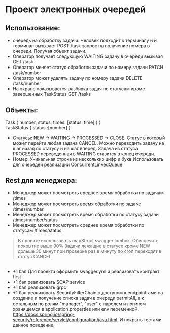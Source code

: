 # Проект электронных очередей
## Использование:
  - очередь на обработку задачи. Человек подходит к терминалу и и терминал вызывает POST /task запрос на получение номера в очереди. Получая объект задачи.
  - Оператор получает следующую WAITING задачу в очереди вызывая GET  /task
  - Оператор меняет статус обработки задачи по номеру задачи PATCH /task/number
  - Оператор может удалять задачу по номеру задачи DELETE /task/number
  - На экране показывается разбивка задач по статусам кроме завершенных TaskStatus GET /tasks 
##  Объекты:
  Task { number,   status, times: [status: time] } }  
  TaskStatus { status :[number] }  

- Статусы: 
NEW -> WAITING ->  PROCESSED -> CLOSE. 
Статус в который может перейти любая задача CANCEL. Можно переводить задачу на шаг назад по статусу и на шаг вперед. Задача из статуса PROCESSED переведенная в WAITING ставится в конец очереди.
- Номер:
Уникальная строка из нескольких цифр и букв
Использовать для очередей реализации ConcurrentLinkedQueue
## Rest для менеджера:
 - Менеджер может посмотреть среднее время обработки по задачам /times
 - Менеджер может посмотреть время обработки по задаче /times/number
 - Менеджер может посмотреть время обработки по статусу задачи /times/number/status
 - Менеджер может посмотреть среднее время обработки по статусам  /times/status
> В проекте использовать mapStruct swagger lombok. Обеспечить покрытие выше 90%
> Задачи лежащие в статусе кроме NEW дольше 30 минут при проверке раз в минуту по cron  переходят в статус CANCEL
## 
- +1 бал Для проекта оформить swagger.yml и реализовать контракт first
- +1 бал реализовать SOAP service
- +1 бал реализовать grpc
- +1 бал реализовать SecurityFilterChain с доступом к endpoint-ами на создание и получение списка задач в очереди permitAll, а к остальным по ролям "manager", "user" с паролем и логином хранящемся в application.properties или env переменной. https://docs.spring.io/spring-security/reference/servlet/configuration/java.html. И покрыть тестами данное поведение.
